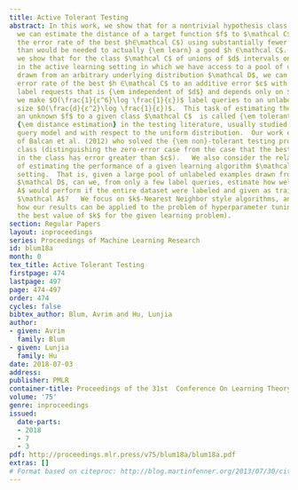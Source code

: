 ```yaml
---
title: Active Tolerant Testing
abstract: In this work, we show that for a nontrivial hypothesis class $\mathcal C$,
  we can estimate the distance of a target function $f$ to $\mathcal C$ (estimate
  the error rate of the best $h∈\mathcal C$) using substantially fewer labeled examples
  than would be needed to actually {\em learn} a good $h ∈\mathcal C$.   Specifically,
  we show that for the class $\mathcal C$ of unions of $d$ intervals on the line,
  in the active learning setting in which we have access to a pool of unlabeled examples
  drawn from an arbitrary underlying distribution $\mathcal D$, we can estimate the
  error rate of the best $h ∈\mathcal C$ to an additive error $ε$ with a number of
  label requests that is {\em independent of $d$} and depends only on $ε$.  In particular,
  we make $O(\frac{1}{ε^6}\log \frac{1}{ε})$ label queries to an unlabeled pool of
  size $O(\frac{d}{ε^2}\log \frac{1}{ε})$.  This task of estimating the distance of
  an unknown $f$ to a given class $\mathcal C$  is called {\em tolerant testing} or
  {\em distance estimation} in the testing literature, usually studied in a membership
  query model and with respect to the uniform distribution.  Our work extends that
  of Balcan et al. (2012) who solved the {\em non}-tolerant testing problem for this
  class (distinguishing the zero-error case from the case that the best hypothesis
  in the class has error greater than $ε$).   We also consider the related problem
  of estimating the performance of a given learning algorithm $\mathcal A$ in this
  setting.  That is, given a large pool of unlabeled examples drawn from distribution
  $\mathcal D$, can we, from only a few label queries, estimate how well $\mathcal
  A$ would perform if the entire dataset were labeled and given as training data to
  $\mathcal A$?   We focus on $k$-Nearest Neighbor style algorithms, and also show
  how our results can be applied to the problem of hyperparameter tuning (selecting
  the best value of $k$ for the given learning problem).
section: Regular Papers
layout: inproceedings
series: Proceedings of Machine Learning Research
id: blum18a
month: 0
tex_title: Active Tolerant Testing
firstpage: 474
lastpage: 497
page: 474-497
order: 474
cycles: false
bibtex_author: Blum, Avrim and Hu, Lunjia
author:
- given: Avrim
  family: Blum
- given: Lunjia
  family: Hu
date: 2018-07-03
address: 
publisher: PMLR
container-title: Proceedings of the 31st  Conference On Learning Theory
volume: '75'
genre: inproceedings
issued:
  date-parts:
  - 2018
  - 7
  - 3
pdf: http://proceedings.mlr.press/v75/blum18a/blum18a.pdf
extras: []
# Format based on citeproc: http://blog.martinfenner.org/2013/07/30/citeproc-yaml-for-bibliographies/
---
```

